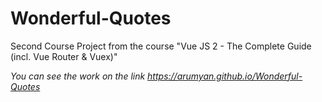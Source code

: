 # Wonderful-Quotes

Second Course Project from the course "Vue JS 2 - The Complete Guide (incl. Vue Router & Vuex)"

*You can see the work on the link https://arumyan.github.io/Wonderful-Quotes*
